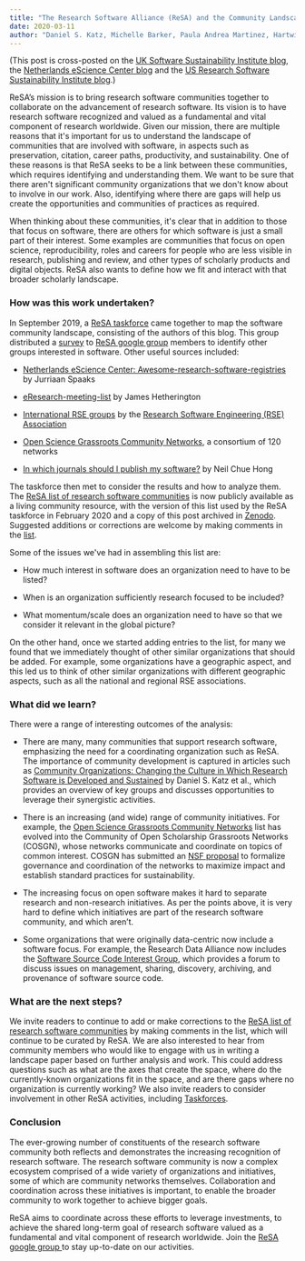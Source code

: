 ```yaml
---
title: "The Research Software Alliance (ReSA) and the Community Landscape"
date: 2020-03-11
author: "Daniel S. Katz, Michelle Barker, Paula Andrea Martinez, Hartwig Anzt, Alejandra Gonzalez-Beltran, and Tom Bakker"
---
```


(This post is cross-posted on the [UK Software Sustainability Institute blog](https://software.ac.uk/blog/2020-03-11-research-software-alliance-resa-and-community-landscape), the [Netherlands eScience Center blog](https://blog.esciencecenter.nl/the-research-software-alliance-resa-and-the-community-landscape-9b8a6290ebb3) and the [US Research Software Sustainability Institute blog](http://urssi.us/blog/2020/03/11/the-research-software-alliance-resa-and-the-community-landscape/).)


ReSA’s mission is to bring research software communities together to collaborate on the advancement of research software. Its vision is to have research software recognized and valued as a fundamental and vital component of research worldwide. Given our mission, there are multiple reasons that it's important for us to understand the landscape of communities that are involved with software, in aspects such as preservation, citation, career paths, productivity, and sustainability. One of these reasons is that ReSA seeks to be a link between these communities, which requires identifying and understanding them. We want to be sure that there aren't significant community organizations that we don't know about to involve in our work. Also, identifying where there are gaps will help us create the opportunities and communities of practices as required.





When thinking about these communities, it's clear that in addition to those that focus on software, there are others for which software is just a small part of their interest. Some examples are communities that focus on open science, reproducibility, roles and careers for people who are less visible in research, publishing and review, and other types of scholarly products and digital objects. ReSA also wants to define how we fit and interact with that  broader scholarly landscape.





### How was this work undertaken?





In September 2019, a [ReSA taskforce](http://www.researchsoft.org/resa-taskforces-join-us/) came together to map the software community landscape, consisting of the authors of this blog. This group distributed a [survey](https://docs.google.com/forms/d/1kftKvGAHXIFButQ47Q3WoSCBT0v789tuksiLQkekzt4/viewform?edit_requested=true) to [ReSA google group](https://groups.google.com/forum/#!forum/research-software-alliance) members to identify other groups interested in software. Other useful sources included:







* [Netherlands eScience Center: Awesome-research-software-registries](https://github.com/NLeSC/awesome-research-software-registries/blob/master/README.md) by Jurriaan Spaaks

* [eResearch-meeting-list](https://github.com/jamespjh/eResearch-meeting-list/tree/master) by James Hetherington

* [International RSE groups](https://rse.ac.uk/community/international-rse-groups/) by the [Research Software Engineering (RSE) Association](https://rse.ac.uk/)

* [Open Science Grassroots Community Networks](https://docs.google.com/spreadsheets/d/1LNF5_bOkRV-RLIF4HYmu-gOemIa4IdfXEer89fM-Vy8/edit#gid=0), a consortium of 120 networks 

* [In which journals should I publish my software?](https://www.software.ac.uk/which-journals-should-i-publish-my-software) by Neil Chue Hong





The taskforce then met to consider the results and how to analyze them. The [ReSA list of research software communities](https://docs.google.com/spreadsheets/d/15JHqOxR4HIKHYe821IPvbxIuXP1zMjXKGEIJwB-GPqE/edit#gid=0) is now publicly available as a living community resource, with the version of this list used by the ReSA taskforce in February 2020 and a copy of this post archived in [Zenodo](https://doi.org/10.5281/zenodo.3699950). Suggested additions or corrections are welcome by making comments in the [list](https://docs.google.com/spreadsheets/d/15JHqOxR4HIKHYe821IPvbxIuXP1zMjXKGEIJwB-GPqE/edit#gid=0).





Some of the issues we've had in assembling this list are:

* How much interest in software does an organization need to have to be listed?

* When is an organization sufficiently research focused to be included?

* What momentum/scale does an organization need to have so that we consider it relevant in the global picture? 

On the other hand, once we started adding entries to the list, for many we found that we immediately thought of other similar organizations that should be added. For example, some organizations have a geographic aspect, and this led us to think of other similar organizations with different geographic aspects, such as all the national and regional RSE associations.





### What did we learn?





There were a range of interesting outcomes of the analysis:





* There are many, many communities that support research software, emphasizing the need for a coordinating organization such as ReSA. The importance of community development is captured in articles such as [Community Organizations: Changing the Culture in Which Research Software is Developed and Sustained](https://arxiv.org/abs/1811.08473) by Daniel S. Katz et al., which provides an overview of key groups and discusses opportunities to leverage their synergistic activities.

* There is an increasing (and wide) range of community initiatives. For example, the [Open Science Grassroots Community Networks](https://docs.google.com/spreadsheets/d/1geYQLpJQtzPbhN3UZGSqPGFKNIF-hqXd7PGrwZJzasA/edit#gid=0) list has evolved into the Community of Open Scholarship Grassroots Networks (COSGN), whose networks communicate and coordinate on topics of common interest. COSGN has submitted an [NSF proposal](https://osf.io/preprints/metaarxiv/d7mwk) to formalize governance and coordination of the networks to maximize impact and establish standard practices for sustainability. 

* The increasing focus on open software makes it hard to separate research and non-research initiatives. As per the points above, it is very hard to define which initiatives are part of the research software community, and which aren’t.

* Some organizations that were originally data-centric now include a software focus. For example, the Research Data Alliance now includes the [Software Source Code Interest Group](https://www.rd-alliance.org/groups/software-source-code-ig), which provides a forum to discuss issues on management, sharing, discovery, archiving, and provenance of software source code.





### What are the next steps?





We invite readers to continue to add or make corrections to the [ReSA list of research software communities](https://docs.google.com/spreadsheets/d/15JHqOxR4HIKHYe821IPvbxIuXP1zMjXKGEIJwB-GPqE/edit#gid=0) by making comments in the list, which will continue to be curated by ReSA. We are also interested to hear from community members who would like to engage with us in writing a landscape paper based on further analysis and work. This could address questions such as what are the axes that create the space, where do the currently-known organizations fit in the space, and are there gaps where no organization is currently working? We also invite readers to consider involvement in other ReSA activities, including [Taskforces](http://www.researchsoft.org/resa-taskforces-join-us/).





### Conclusion





The ever-growing number of constituents of the research software community both reflects and demonstrates the increasing recognition of research software. The research software community is now a complex ecosystem comprised of a wide variety of organizations and initiatives, some of which are community networks themselves. Collaboration and coordination across these initiatives is important, to enable the broader community to work together to achieve bigger goals.





ReSA aims to coordinate across these efforts to leverage investments, to achieve the shared long-term goal of research software valued as a fundamental and vital component of research worldwide. Join the [ReSA google group ](https://groups.google.com/forum/#!forum/research-software-alliance) to stay up-to-date on our activities.








